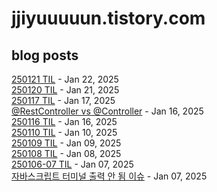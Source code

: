 # jjiyuuuuun.tistory.com
## blog posts
[250121 TIL](https://jjiyuuuuun.tistory.com/56) - Jan 22, 2025<br>
[250120 TIL](https://jjiyuuuuun.tistory.com/55) - Jan 21, 2025<br>
[250117 TIL](https://jjiyuuuuun.tistory.com/54) - Jan 17, 2025<br>
[@RestController vs @Controller](https://jjiyuuuuun.tistory.com/53) - Jan 16, 2025<br>
[250116 TIL](https://jjiyuuuuun.tistory.com/52) - Jan 16, 2025<br>
[250110 TIL](https://jjiyuuuuun.tistory.com/51) - Jan 10, 2025<br>
[250109 TIL](https://jjiyuuuuun.tistory.com/50) - Jan 09, 2025<br>
[250108 TIL](https://jjiyuuuuun.tistory.com/49) - Jan 08, 2025<br>
[250106-07 TIL](https://jjiyuuuuun.tistory.com/48) - Jan 07, 2025<br>
[자바스크립트 터미널 출력 안 됨 이슈](https://jjiyuuuuun.tistory.com/47) - Jan 07, 2025<br>
